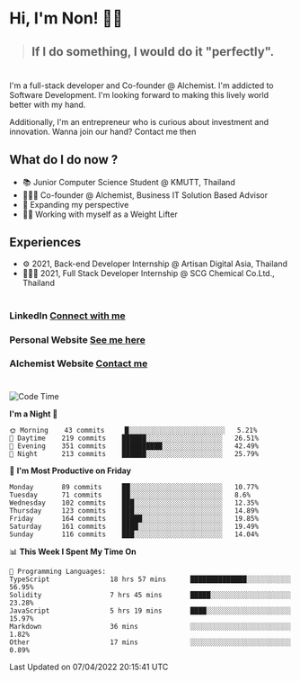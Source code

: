 # Hi, I'm Non! 🖐🏻

> ## If I do something, I would do it "perfectly".

#

I'm a full-stack developer and Co-founder @ Alchemist. I'm addicted to Software Development. I'm looking forward to making this lively world better with my hand.

Additionally, I'm an entrepreneur who is curious about investment and innovation. Wanna join our hand? Contact me then

## What do I do now ?

- 📚 Junior Computer Science Student @ KMUTT, Thailand
- 🧑🏻‍💻 Co-founder @ Alchemist, Business IT Solution Based Advisor
- 🌈 Expanding my perspective
- 🏋🏻 Working with myself as a Weight Lifter

## Experiences

- ⚙️ 2021, Back-end Developer Internship @ Artisan Digital Asia, Thailand
- 🧑🏻‍💻 2021, Full Stack Developer Internship @ SCG Chemical Co.Ltd., Thailand

#

### LinkedIn [Connect with me](https://www.linkedin.com/in/non-nontra/)

### Personal Website [See me here](https://nonnontra.com/)

### Alchemist Website [Contact me](https://alchemist-softwarehouse.co/)

#

<!--START_SECTION:waka-->
![Code Time](http://img.shields.io/badge/Code%20Time-1%2C508%20hrs%2047%20mins-blue)

**I'm a Night 🦉** 

```text
🌞 Morning    43 commits     █░░░░░░░░░░░░░░░░░░░░░░░░   5.21% 
🌆 Daytime    219 commits    ██████░░░░░░░░░░░░░░░░░░░   26.51% 
🌃 Evening    351 commits    ██████████░░░░░░░░░░░░░░░   42.49% 
🌙 Night      213 commits    ██████░░░░░░░░░░░░░░░░░░░   25.79%

```
📅 **I'm Most Productive on Friday** 

```text
Monday       89 commits     ██░░░░░░░░░░░░░░░░░░░░░░░   10.77% 
Tuesday      71 commits     ██░░░░░░░░░░░░░░░░░░░░░░░   8.6% 
Wednesday    102 commits    ███░░░░░░░░░░░░░░░░░░░░░░   12.35% 
Thursday     123 commits    ███░░░░░░░░░░░░░░░░░░░░░░   14.89% 
Friday       164 commits    █████░░░░░░░░░░░░░░░░░░░░   19.85% 
Saturday     161 commits    ████░░░░░░░░░░░░░░░░░░░░░   19.49% 
Sunday       116 commits    ███░░░░░░░░░░░░░░░░░░░░░░   14.04%

```


📊 **This Week I Spent My Time On** 

```text
💬 Programming Languages: 
TypeScript               18 hrs 57 mins      ██████████████░░░░░░░░░░░   56.95% 
Solidity                 7 hrs 45 mins       █████░░░░░░░░░░░░░░░░░░░░   23.28% 
JavaScript               5 hrs 19 mins       ████░░░░░░░░░░░░░░░░░░░░░   15.97% 
Markdown                 36 mins             ░░░░░░░░░░░░░░░░░░░░░░░░░   1.82% 
Other                    17 mins             ░░░░░░░░░░░░░░░░░░░░░░░░░   0.89%

```


 Last Updated on 07/04/2022 20:15:41 UTC
<!--END_SECTION:waka-->

